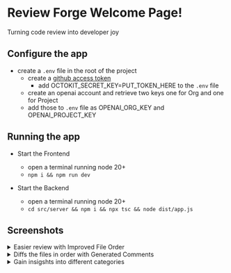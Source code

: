 # Review Forge Welcome Page!

Turning code review into developer joy


## Configure the app
- create a `.env` file in the root of the project
  - create a [github access token](https://docs.github.com/en/authentication/keeping-your-account-and-data-secure/managing-your-personal-access-tokens#creating-a-personal-access-token-classic)
    - add OCTOKIT_SECRET_KEY=PUT_TOKEN_HERE to the `.env` file
  - create an openai account and retrieve two keys one for Org and one for Project
  - add those to `.env` file as OPENAI_ORG_KEY and OPENAI_PROJECT_KEY 

## Running the app
- Start the Frontend
  - open a terminal running node 20+
  - `npm i && npm run dev`

- Start the Backend
  - open a terminal running node 20+
  - `cd src/server && npm i && npx tsc && node dist/app.js`
 

## Screenshots

<details>
  <summary>Easier review with Improved File Order</summary>
  <img width="1496" alt="image" src="https://github.com/user-attachments/assets/b31c12a9-fb89-45da-b1c4-d90a589a9b50">
</details>

<details>
  <summary>Diffs the files in order with Generated Comments</summary>
  <img width="1496" alt="image" src="https://github.com/user-attachments/assets/ca447a99-ba72-4daf-a8d1-55015d8078dc">
</details>


<details>
  <summary>Gain insigshts into different categories</summary>
  
  <details>
    <summary>Prediction Insights</summary>
    <img width="1496" alt="image" src="https://github.com/user-attachments/assets/01c7cff0-dafe-4652-ab0c-3b2cd1345cb6">
  </details>

   <details>
    <summary>Summary Insights</summary>
    <img width="1496" alt="image" src="https://github.com/user-attachments/assets/1c385525-3bd9-4c99-98ce-aedc8136bf90">
  </details>


   <details>
    <summary>Issue Insights</summary>
    <img width="1366" alt="image" src="https://github.com/user-attachments/assets/e8cbc699-f893-4c54-bfd3-95e5c526dcc9">
  </details>


   <details>
    <summary>Testing Insights</summary>
  <img width="1385" alt="image" src="https://github.com/user-attachments/assets/2fbbbfa6-d5d8-44da-a35c-2d778c50b9e4">
  </details>


   <details>
    <summary>Performance Insights</summary>
    <img width="1384" alt="image" src="https://github.com/user-attachments/assets/e4324b36-9932-4c0b-ba24-2e72b7f69772">
  </details>


   <details>
    <summary>Custom Insights</summary>
    <img width="1496" alt="image" src="https://github.com/user-attachments/assets/e98af35a-8de7-42c0-8fe7-589eb2511638">
    <img width="1496" alt="image" src="https://github.com/user-attachments/assets/ab257a5a-92c9-41e9-af21-13255ecb83ef">
  </details>

</details>
